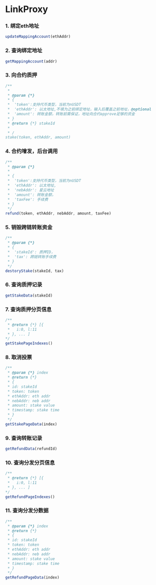 # LinkProxy

### 1. 绑定eth地址

```javascript
updateMappingAccount(ethAddr)
```

### 2. 查询绑定地址
```javascript
getMappingAccount(addr)
```

### 3. 向合约质押
```javascript
/**
 * 
 * @param {*} 
 * {
 *  'token':支持代币类型，当前为nUSDT
 *  'ethAddr': 以太地址,不填为之前绑定地址，输入后覆盖之前地址，@optional
 *  'amount': 转账金额，转账前需保证，地址向合约approve足够的资金
 * }
 * @return {*} stakeId
 *
 * /
stake(token, ethAddr, amount)
```

### 4. 合约增发，后台调用
```javascript
/**
 * @param {*} 
 * 
 * {
 *  'token':支持代币类型，当前为nUSDT
 *  'ethAddr': 以太地址,
 *  'nebAddr': 星云地址
 *  'amount': 转账金额，
 *  'taxFee': 手续费
 * }
 */
refund(token, ethAddr, nebAddr, amount, taxFee)
```

### 5. 销毁跨链转账资金
```javascript
/**
 * @param {*}
 * {
 *  'stakeId': 质押ID，
 *  'tax': 跨链转账手续费
 * }
 */
destoryStake(stakeId, tax)
```

### 6. 查询质押记录
```javascript
getStakeData(stakeId)
```

### 7. 查询质押分页信息
```javascript
/**
 * @return {*} [{
 *   i:0, l:11
 * }, ... ]
*/
getStakePageIndexes()
```

### 8. 取消投票
```javascript
/**
 * @param {*} index
 * @return {*}
 * {
 * id: stakeId
 * token: token
 * ethAddr: eth addr
 * nebAddr: neb addr
 * amount: stake value
 * timestamp: stake time
 * }
 */
getStakePageData(index)
```

### 9. 查询转账记录
```javascript
getRefundData(refundId)
```

### 10. 查询分发分页信息
```javascript
/**
 * @return {*} [{
 *   i:0, l:11
 * }, ... ]
*/
getRefundPageIndexes()
```

### 11. 查询分发分数据
```javascript
/**
 * @param {*} index
 * @return {*}
 * {
 * id: stakeId
 * token: token
 * ethAddr: eth addr
 * nebAddr: neb addr
 * amount: stake value
 * timestamp: stake time
 * }
 */
getRefundPageData(index)
```
